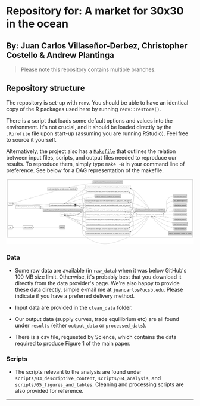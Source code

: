 # Repository for: A market for 30x30 in the ocean
## By: Juan Carlos Villaseñor-Derbez, Christopher Costello & Andrew Plantinga

> Please note this repository contains multiple branches.

## Repository structure 

The repository is set-up with `renv`. You should be able to have an identical copy of the R packages used here by running `renv::restore()`.

There is a script that loads some default options and values into the environment. It's not crucial, and it should be loaded directly by the `.Rprofile` file upon start-up (assuming you are running RStudio). Feel free to source it yourself.

Alternatively, the project also has a [`Makefile`](https://github.com/jcvdav/transferable_conservation/blob/master/Makefile) that outlines the relation between input files, scripts, and output files needed to reproduce our results. To reproduce them, simply type `make -B` in your command line of preference. See below for a DAG representation of the makefile.

![](makefile-dag.png)

### Data

- Some raw data are available (in `raw_data`) when it was below GitHub's 100 MB size limit. Otherwise, it's probably best that you download it directly from the data provider's page. We're also happy to provide these data directly, simple e-mail me at `juancarlos@ucsb.edu`. Please indicate if you have a preferred delivery method.

- Input data are provided in the `clean_data` folder.

- Our output data (supply curves, trade equilibrium etc) are all found under `results` (either `output_data` or `processed_dats`).

- There is a csv file, requested by Science, which contains the data required to produce Figure 1 of the main paper.

### Scripts

- The scripts relevant to the analysis are found under `scripts/03_descriptive_content`, `scripts/04_analysis`, and `scripts/05_figures_and_tables`. Cleaning and processing scripts are also provided for reference.

---------

